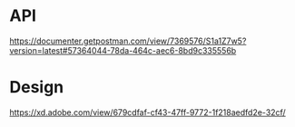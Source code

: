 # API

https://documenter.getpostman.com/view/7369576/S1a1Z7w5?version=latest#57364044-78da-464c-aec6-8bd9c335556b

# Design

https://xd.adobe.com/view/679cdfaf-cf43-47ff-9772-1f218aedfd2e-32cf/
